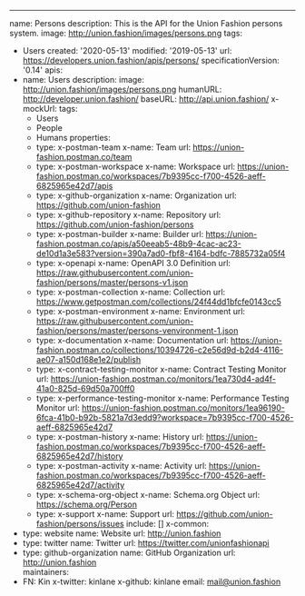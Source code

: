 ---
name: Persons
description: This is the API for the Union Fashion persons system.
image: http://union.fashion/images/persons.png
tags:
- Users
created: '2020-05-13'
modified: '2019-05-13'
url: https://developers.union.fashion/apis/persons/
specificationVersion: '0.14'
apis:
- name: Users
  description:
  image: http://union.fashion/images/persons.png
  humanURL: http://developer.union.fashion/
  baseURL: http://api.union.fashion/
  x-mockUrl:
  tags:
  - Users
  - People
  - Humans
  properties:
  - type: x-postman-team
    x-name: Team
    url: https://union-fashion.postman.co/team
  - type: x-postman-workspace
    x-name: Workspace
    url: https://union-fashion.postman.co/workspaces/7b9395cc-f700-4526-aeff-6825965e42d7/apis
  - type: x-github-organization
    x-name: Organization
    url: https://github.com/union-fashion  
  - type: x-github-repository
    x-name: Repository
    url: https://github.com/union-fashion/persons
  - type: x-postman-builder
    x-name: Builder
    url: https://union-fashion.postman.co/apis/a50eeab5-48b9-4cac-ac23-de10d1a3e583?version=390a7ad0-fbf8-4164-bdfc-7885732a05f4  
  - type: x-openapi
    x-name: OpenAPI 3.0 Definition
    url: https://raw.githubusercontent.com/union-fashion/persons/master/persons-v1.json
  - type: x-postman-collection
    x-name: Collection
    url: https://www.getpostman.com/collections/24f44dd1bfcfe0143cc5
  - type: x-postman-environment
    x-name: Environment
    url: https://raw.githubusercontent.com/union-fashion/persons/master/persons-venvironment-1.json    
  - type: x-documentation
    x-name: Documentation
    url: https://union-fashion.postman.co/collections/10394726-c2e56d9d-b2d4-4116-ae07-a150d168e1e2/publish
  - type: x-contract-testing-monitor
    x-name: Contract Testing Monitor
    url: https://union-fashion.postman.co/monitors/1ea730d4-ad4f-41a0-825d-69d50a700ff0
  - type: x-performance-testing-monitor
    x-name: Performance Testing Monitor
    url: https://union-fashion.postman.co/monitors/1ea96190-6fca-41b0-b92b-5821a7d3edd9?workspace=7b9395cc-f700-4526-aeff-6825965e42d7
  - type: x-postman-history
    x-name: History
    url: https://union-fashion.postman.co/workspaces/7b9395cc-f700-4526-aeff-6825965e42d7/history
  - type: x-postman-activity
    x-name: Activity
    url: https://union-fashion.postman.co/workspaces/7b9395cc-f700-4526-aeff-6825965e42d7/activity
  - type: x-schema-org-object
    x-name: Schema.org Object
    url: https://schema.org/Person     
  - type: x-support
    x-name: Support
    url: https://github.com/union-fashion/persons/issues
include: []
x-common:
- type: website
  name: Website
  url: http://union.fashion
- type: twitter
  name: Twitter
  url: https://twitter.com/unionfashionapi
- type: github-organization
  name: GitHub Organization
  url: http://union.fashion      
maintainers:
- FN: Kin
  x-twitter: kinlane
  x-github: kinlane
  email: mail@union.fashion
